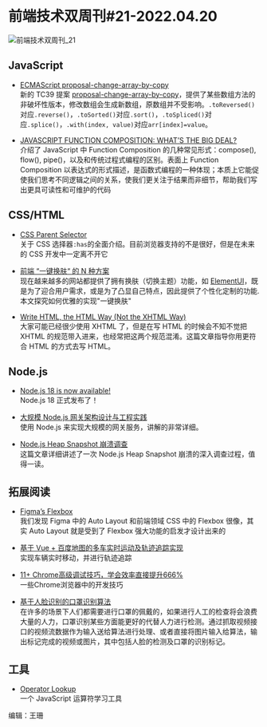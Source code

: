 # 前端技术双周刊#21-2022.04.20
![前端技术双周刊_21](https://mms-graph.cdn.bcebos.com/wiki/%E5%89%8D%E7%AB%AF%E6%8A%80%E6%9C%AF%E5%8F%8C%E5%91%A8%E5%88%8A_14.png)

## JavaScript
- [ECMAScript proposal-change-array-by-copy](https://2ality.com/2022/04/change-array-by-copy.html)
<br>新的 TC39 提案 [proposal-change-array-by-copy](https://github.com/tc39/proposal-change-array-by-copy)，提供了某些数组方法的非破坏性版本，修改数组会生成新数组，原数组并不受影响。`.toReversed()`对应`.reverse()`，`.toSorted()`对应`.sort()`，`.toSpliced()`对应`.splice()`，`.with(index, value)`对应`arr[index]=value`。

- [JAVASCRIPT FUNCTION COMPOSITION: WHAT’S THE BIG DEAL?](https://jrsinclair.com/articles/2022/javascript-function-composition-whats-the-big-deal/)
<br>介绍了 JavaScript 中 Function Composition 的几种常见形式：compose(), flow(), pipe()，以及和传统过程式编程的区别。表面上 Function Composition 以表达式的形式描述，是函数式编程的一种体现；本质上它能促使我们思考不同逻辑之间的关系，使我们更关注于结果而非细节，帮助我们写出更具可读性和可维护的代码

## CSS/HTML
- [CSS Parent Selector](https://ishadeed.com/article/css-has-parent-selector)
<br>关于 CSS 选择器`:has`的全面介绍。目前浏览器支持的不是很好，但是在未来的 CSS 开发中一定离不开它

- [前端 “一键换肤“ 的 N 种方案](https://mp.weixin.qq.com/s/M7Av6vJTnSpjSB7vnifEdQ)
<br>现在越来越多的网站都提供了拥有换肤（切换主题）功能，如 [ElementUI](https://element.eleme.cn/#/zh-CN)，既是为了迎合用户需求，或是为了凸显自己特点，因此提供了个性化定制的功能.本文探究如何优雅的实现"一键换肤"

- [Write HTML, the HTML Way (Not the XHTML Way)](https://css-tricks.com/write-html-the-html-way-not-the-xhtml-way/)
<br>大家可能已经很少使用 XHTML 了，但是在写 HTML 的时候会不知不觉把 XHTML 的规范带入进来，也经常把这两个规范混淆。这篇文章指导你用更符合 HTML 的方式去写 HTML。

## Node.js
- [Node.js 18 is now available!](https://nodejs.org/en/blog/announcements/v18-release-announce/)
<br>Node.js 18 正式发布了！

- [大规模 Node.js 网关架构设计与工程实践](https://mp.weixin.qq.com/s/FleA75Frfswy0791giOjZg)
<br>使用 Node.js 来实现大规模的网关服务，讲解的非常详细。

- [Node.js Heap Snapshot 崩溃调查](https://mp.weixin.qq.com/s/FBUpVhgvtC30ILDHzDr6Xw)
<br>这篇文章详细讲述了一次 Node.js Heap Snapshot 崩溃的深入调查过程，值得一读。


## 拓展阅读
- [Figma’s Flexbox](https://www.yuque.com/docs/share/6bdc9f17-9f4a-42b5-b506-68d77fee7bdf)
<br>我们发现 Figma 中的 Auto Layout 和前端领域 CSS 中的 Flexbox 很像，其实 Auto Layout 就是受到了 Flexbox 强大功能的启发才设计出来的

- [基于 Vue + 百度地图的多车实时运动及轨迹追踪实现](https://mp.weixin.qq.com/s/nHWK_eSm99gmLrhgJtd0KA)
<br>实现车辆实时移动，并进行轨迹追踪

- [11+ Chrome高级调试技巧，学会效率直接提升666%](https://mp.weixin.qq.com/s/5a42BJ94McH9uNOqmkCr_w)
<br>一些Chrome浏览器中的开发技巧

- [基于人脸识别的口罩识别算法](https://juejin.cn/post/7082569704618868749)
<br>在许多的场景下人们都需要进行口罩的佩戴的，如果进行人工的检查将会浪费大量的人力，口罩识别某些方面能更好的代替人力进行检测。通过抓取视频接口的视频流数据作为输入送给算法进行处理、或者直接将图片输入给算法，输出标记完成的视频或图片，其中包括人脸的检测及口罩的识别标记。

## 工具
- [Operator Lookup](https://www.joshwcomeau.com/operator-lookup/)
<br>一个 JavaScript 运算符学习工具

编辑：王珊
